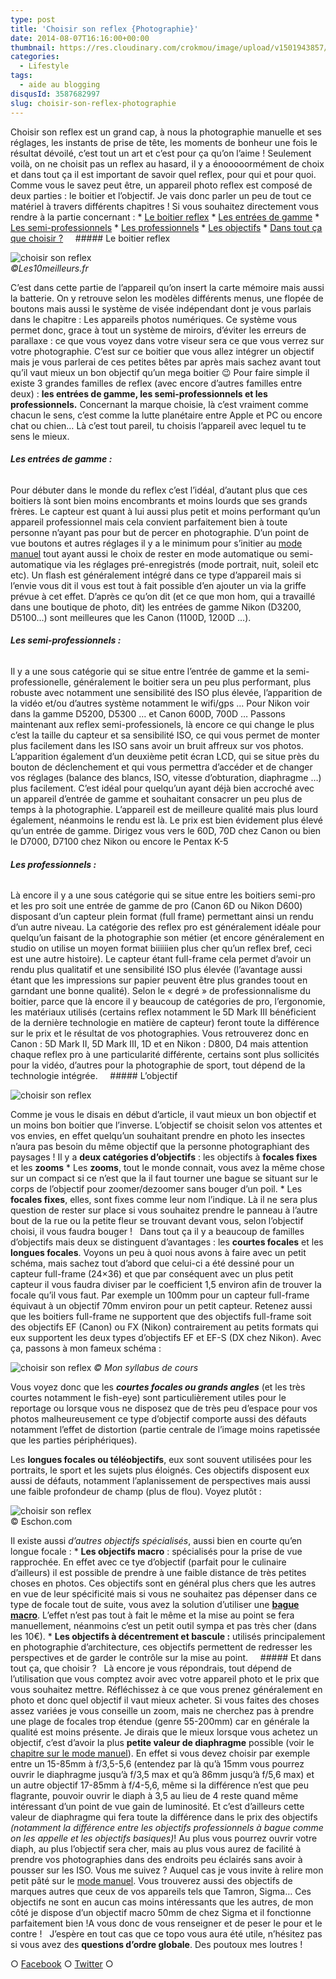 ```yaml
---
type: post
title: 'Choisir son reflex {Photographie}'
date: 2014-08-07T16:16:00+00:00
thumbnail: https://res.cloudinary.com/crokmou/image/upload/v1501943857/Capture-d-----cran-2014-07-29----15.20.17.png
categories: 
  - Lifestyle
tags: 
  - aide au blogging
disqusId: 3587682997
slug: choisir-son-reflex-photographie
---
```


Choisir son reflex est un grand cap, à nous la photographie manuelle et ses réglages, les instants de prise de tête, les moments de bonheur une fois le résultat dévoilé, c’est tout un art et c’est pour ça qu’on l’aime ! Seulement voilà, on ne choisit pas un reflex au hasard, il y a énooooormément de choix et dans tout ça il est important de savoir quel reflex, pour qui et pour quoi. Comme vous le savez peut être, un appareil photo reflex est composé de deux parties : le boitier et l’objectif. Je vais donc parler un peu de tout ce matériel à travers différents chapitres ! Si vous souhaitez directement vous rendre à la partie concernant : * [Le boitier reflex](#boitier) * [Les entrées de gamme](#entree) * [Les semi-professionnels](#semi) * [Les professionnels](#pro) * [Les objectifs](#objectif) * [Dans tout ça que choisir ?](#choisir)     ##### <a name="boitier"></a>Le boitier reflex

![choisir son reflex](http://www.crokmou.com/wp-content/uploads/2014/08/reflex-600x345.jpg)  
_©Les10meilleurs.fr_

C’est dans cette partie de l’appareil qu’on insert la carte mémoire mais aussi la batterie. On y retrouve selon les modèles différents menus, une flopée de boutons mais aussi le système de visée indépendant dont je vous parlais dans le chapitre : Les appareils photos numériques. Ce système vous permet donc, grace à tout un système de miroirs, d’éviter les erreurs de parallaxe : ce que vous voyez dans votre viseur sera ce que vous verrez sur votre photographie. C’est sur ce boitier que vous allez intégrer un objectif mais je vous parlerai de ces petites bêtes par après mais sachez avant tout qu’il vaut mieux un bon objectif qu’un mega boitier 😉 Pour faire simple il existe 3 grandes familles de reflex (avec encore d’autres familles entre deux) : **les entrées de gamme, les semi-professionnels et les professionnels.** Concernant la marque choisie, là c’est vraiment comme chacun le sens, c’est comme la lutte planétaire entre Apple et PC ou encore chat ou chien… Là c’est tout pareil, tu choisis l’appareil avec lequel tu te sens le mieux.  

###### <a name="entree"></a>**Les entrées de gamme :**

Pour débuter dans le monde du reflex c’est l’idéal, d’autant plus que ces boitiers là sont bien moins encombrants et moins lourds que ses grands frères. Le capteur est quant à lui aussi plus petit et moins performant qu’un appareil professionnel mais cela convient parfaitement bien à toute personne n’ayant pas pour but de percer en photographie. D’un point de vue boutons et autres réglages il y a le minimum pour s’initier au [mode manuel](http://www.crokmou.com/passer-en-mode-manuel-photographie/ "Passer en mode manuel {Photographie}") tout ayant aussi le choix de rester en mode automatique ou semi-automatique via les réglages pré-enregistrés (mode portrait, nuit, soleil etc etc). Un flash est généralement intégré dans ce type d’appareil mais si l’envie vous dit il vous est tout à fait possible d’en ajouter un via la griffe prévue à cet effet. D’après ce qu’on dit (et ce que mon hom, qui a travaillé dans une boutique de photo, dit) les entrées de gamme Nikon (D3200, D5100…) sont meilleures que les Canon (1100D, 1200D …).  

###### **<a name="semi"></a>Les semi-professionnels :**

Il y a une sous catégorie qui se situe entre l’entrée de gamme et la semi-professionelle, généralement le boitier sera un peu plus performant, plus robuste avec notamment une sensibilité des ISO plus élevée, l’apparition de la vidéo et/ou d’autres système notamment le wifi/gps … Pour Nikon voir dans la gamme D5200, D5300 … et Canon 600D, 700D … Passons maintenant aux reflex semi-professionels, là encore ce qui change le plus c’est la taille du capteur et sa sensibilité ISO, ce qui vous permet de monter plus facilement dans les ISO sans avoir un bruit affreux sur vos photos. L’apparition également d’un deuxième petit écran LCD, qui se situe près du bouton de déclenchement et qui vous permettra d’accéder et de changer vos réglages (balance des blancs, ISO, vitesse d’obturation, diaphragme …) plus facilement. C’est idéal pour quelqu’un ayant déjà bien accroché avec un appareil d’entrée de gamme et souhaitant consacrer un peu plus de temps à la photographie. L’appareil est de meilleure qualité mais plus lourd également, néanmoins le rendu est là. Le prix est bien évidement plus élevé qu’un entrée de gamme. Dirigez vous vers le 60D, 70D chez Canon ou bien le D7000, D7100 chez Nikon ou encore le Pentax K-5  

###### **<a name="pro"></a>Les professionnels :**

Là encore il y a une sous catégorie qui se situe entre les boitiers semi-pro et les pro soit une entrée de gamme de pro (Canon 6D ou Nikon D600) disposant d’un capteur plein format (full frame) permettant ainsi un rendu d’un autre niveau. La catégorie des reflex pro est généralement idéale pour quelqu’un faisant de la photographie son métier (et encore généralement en studio on utilise un moyen format biiiiiien plus cher qu’un reflex bref, ceci est une autre histoire). Le capteur étant full-frame cela permet d’avoir un rendu plus qualitatif et une sensibilité ISO plus élevée (l’avantage aussi étant que les impressions sur papier peuvent être plus grandes toout en garndant une bonne qualité). Selon le « degré » de professionnalisme du boitier, parce que là encore il y beaucoup de catégories de pro, l’ergonomie, les matériaux utilisés (certains reflex notamment le 5D Mark III bénéficient de la dernière technologie en matière de capteur) feront toute la différence sur le prix et le résultat de vos photographies. Vous retrouverez donc en Canon : 5D Mark II, 5D Mark III, 1D et en Nikon : D800, D4 mais attention chaque reflex pro à une particularité différente, certains sont plus sollicités pour la vidéo, d’autres pour la photographie de sport, tout dépend de la technologie intégrée.     ##### <a name="objectif"></a>L’objectif

![choisir son reflex](http://www.crokmou.com/wp-content/uploads/2014/08/Capture-d-----cran-2014-07-29----16.49.18.png)

Comme je vous le disais en début d’article, il vaut mieux un bon objectif et un moins bon boitier que l’inverse. L’objectif se choisit selon vos attentes et vos envies, en effet quelqu’un souhaitant prendre en photo les insectes n’aura pas besoin du même objectif que la personne photographiant des paysages ! Il y a **deux catégories d’objectifs** : les objectifs à **focales fixes** et les **zooms** * Les **zooms**, tout le monde connait, vous avez la même chose sur un compact si ce n’est que la il faut tourner une bague se situant sur le corps de l’objectif pour zoomer/dezoomer sans bouger d’un poil. * Les **focales fixes**, elles, sont fixes comme leur nom l’indique. Là il ne sera plus question de rester sur place si vous souhaitez prendre le panneau à l’autre bout de la rue ou la petite fleur se trouvant devant vous, selon l’objectif choisi, il vous faudra bouger !   Dans tout ça il y a beaucoup de familles d’objectifs mais deux se distinguent d’avantages : les **courtes focales** et les **longues focales**. Voyons un peu à quoi nous avons à faire avec un petit schéma, mais sachez tout d’abord que celui-ci a été dessiné pour un capteur full-frame (24×36) et que par conséquent avec un plus petit capteur il vous faudra diviser par le coefficient 1,5 environ afin de trouver la focale qu’il vous faut. Par exemple un 100mm pour un capteur full-frame équivaut à un objectif 70mm environ pour un petit capteur. Retenez aussi que les boitiers full-frame ne supportent que des objectifs full-frame soit des objectifs EF (Canon) ou FX (Nikon) contrairement au petits formats qui eux supportent les deux types d’objectifs EF et EF-S (DX chez Nikon). Avec ça, passons à mon fameux schéma :

![choisir son reflex](http://www.crokmou.com/wp-content/uploads/2014/08/Capture-d-----cran-2014-07-29----17.38.01.png) _© Mon syllabus de cours_

Vous voyez donc que les **_courtes focales ou grands angles_** (et les très courtes notamment le fish-eye) sont particulièrement utiles pour le reportage ou lorsque vous ne disposez que de très peu d’espace pour vos photos malheureusement ce type d’objectif comporte aussi des défauts notamment l’effet de distortion (partie centrale de l’image moins rapetissée que les parties périphériques).

Les **longues focales ou téléobjectifs**, eux sont souvent utilisées pour les portraits, le sport et les sujets plus éloignés. Ces objectifs disposent eux aussi de défauts, notamment l’aplanissement de perspectives mais aussi une faible profondeur de champ (plus de flou). Voyez plutôt :

![choisir son reflex](http://www.crokmou.com/wp-content/uploads/2014/08/Focales-c-Nikon-School.jpg)  
© Eschon.com

Il existe aussi _d’autres objectifs spécialisés_, aussi bien en courte qu’en longue focale : * **Les objectifs macro** : spécialisés pour la prise de vue rapprochée. En effet avec ce tye d’objectif (parfait pour le culinaire d’ailleurs) il est possible de prendre à une faible distance de très petites choses en photos. Ces objectifs sont en général plus chers que les autres en vue de leur spécificité mais si vous ne souhaitez pas dépenser dans ce type de focale tout de suite, vous avez la solution d’utiliser une **[bague macro](http://www.missnumerique.com/objectifs-photo-tube-allonge-multiplicateur-fi-209-c-119_126.html)**. L’effet n’est pas tout à fait le même et la mise au point se fera manuellement, néanmoins c’est un petit outil sympa et pas très cher (dans les 10€). * **Les objectifs à décentrement et bascule :** utilisés principalement en photographie d’architecture, ces objectifs permettent de redresser les perspectives et de garder le contrôle sur la mise au point.     ##### <a name="choisir"></a>Et dans tout ça, que choisir ?   Là encore je vous répondrais, tout dépend de l’utilisation que vous comptez avoir avec votre appareil photo et le prix que vous souhaitez mettre. Réfléchissez à ce que vous prenez généralement en photo et donc quel objectif il vaut mieux acheter. Si vous faites des choses assez variées je vous conseille un zoom, mais ne cherchez pas à prendre une plage de focales trop étendue (genre 55-200mm) car en générale la qualité est moins présente. Je dirais que le mieux lorsque vous achetez un objectif, c’est d’avoir la plus **petite valeur de diaphragme** possible (voir le [chapitre sur le mode manuel](http://www.crokmou.com/passer-en-mode-manuel-photographie/ "Passer en mode manuel {Photographie}")). En effet si vous devez choisir par exemple entre un 15-85mm à f/3,5-5,6 (entendez par là qu’à 15mm vous pourrez ouvrir le diaphragme jusqu’à f/3,5 max et qu’à 86mm jusqu’à f/5,6 max) et un autre objectif 17-85mm à f/4-5,6, même si la différence n’est que peu flagrante, pouvoir ouvrir le diaph à 3,5 au lieu de 4 reste quand même intéressant d’un point de vue gain de luminosité. Et c’est d’ailleurs cette valeur de diaphragme qui fera toute la différence dans le prix des objectifs _(notamment la différence entre les objectifs professionnels à bague comme on les appelle et les objectifs basiques)_! Au plus vous pourrez ouvrir votre diaph, au plus l’objectif sera cher, mais au plus vous aurez de facilité à prendre vos photographies dans des endroits peu éclairés sans avoir à pousser sur les ISO. Vous me suivez ? Auquel cas je vous invite à relire mon petit pâté sur le [mode manuel](http://www.crokmou.com/passer-en-mode-manuel-photographie/ "Passer en mode manuel {Photographie}"). Vous trouverez aussi des objectifs de marques autres que ceux de vos appareils tels que Tamron, Sigma… Ces objectifs ne sont en aucun cas moins intéressants que les autres, de mon côté je dispose d’un objectif macro 50mm de chez Sigma et il fonctionne parfaitement bien !A vous donc de vous renseigner et de peser le pour et le contre !   J’espère en tout cas que ce topo vous aura été utile, n’hésitez pas si vous avez des **questions d’ordre globale**. Des poutoux mes loutres !  

○ [Facebook](https://www.facebook.com/crokmou.blog) ○ [Twitter](https://twitter.com/Crokmou) ○